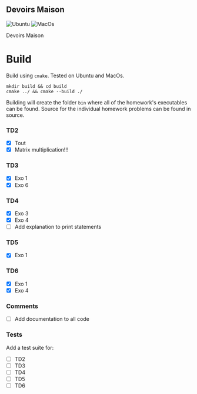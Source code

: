 ## Devoirs Maison

![Ubuntu](https://github.com/ejovo13/informatique-TD_dm/actions/workflows/Ubuntu.yml/badge.svg)
![MacOs](https://github.com/ejovo13/informatique-TD_dm/actions/workflows/Mac.yml/badge.svg)

Devoirs Maison

# Build 
Build using `cmake`. Tested on Ubuntu and MacOs.
```
mkdir build && cd build
cmake ../ && cmake --build ./
```
Building will create the folder `bin` where all of the homework's executables can be found. Source for the individual homework problems can be found in source.

### TD2
- [x] Tout
- [x] Matrix multiplication!!!

### TD3
- [x] Exo 1
- [x] Exo 6

### TD4
- [x] Exo 3
- [x] Exo 4
- [ ] Add explanation to print statements

### TD5
- [x] Exo 1

### TD6
- [x] Exo 1
- [x] Exo 4

### Comments
- [ ] Add documentation to all code

### Tests
Add a test suite for:
- [ ] TD2
- [ ] TD3
- [ ] TD4
- [ ] TD5
- [ ] TD6
